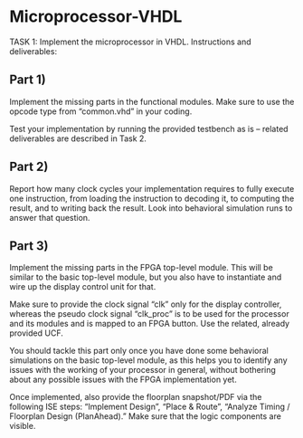 # Microprocessor-VHDL

TASK 1: Implement the microprocessor in VHDL.
Instructions and deliverables:

## Part 1) 
Implement the missing parts in the functional modules. Make sure to use the opcode
type from “common.vhd” in your coding.

Test your implementation by running the provided testbench as is – related deliverables
are described in Task 2.

## Part 2)
Report how many clock cycles your implementation requires to fully execute one
instruction, from loading the instruction to decoding it, to computing the result, and to
writing back the result. Look into behavioral simulation runs to answer that question.

## Part 3)
Implement the missing parts in the FPGA top-level module. This will be similar to
the basic top-level module, but you also have to instantiate and wire up the display control
unit for that.

Make sure to provide the clock signal “clk” only for the display controller, whereas the
pseudo clock signal “clk_proc” is to be used for the processor and its modules and is
mapped to an FPGA button. Use the related, already provided UCF.

You should tackle this part only once you have done some behavioral simulations on the
basic top-level module, as this helps you to identify any issues with the working of your
processor in general, without bothering about any possible issues with the FPGA
implementation yet.

Once implemented, also provide the floorplan snapshot/PDF via the following ISE steps:
“Implement Design”, “Place & Route”, “Analyze Timing / Floorplan Design (PlanAhead).”
Make sure that the logic components are visible.

